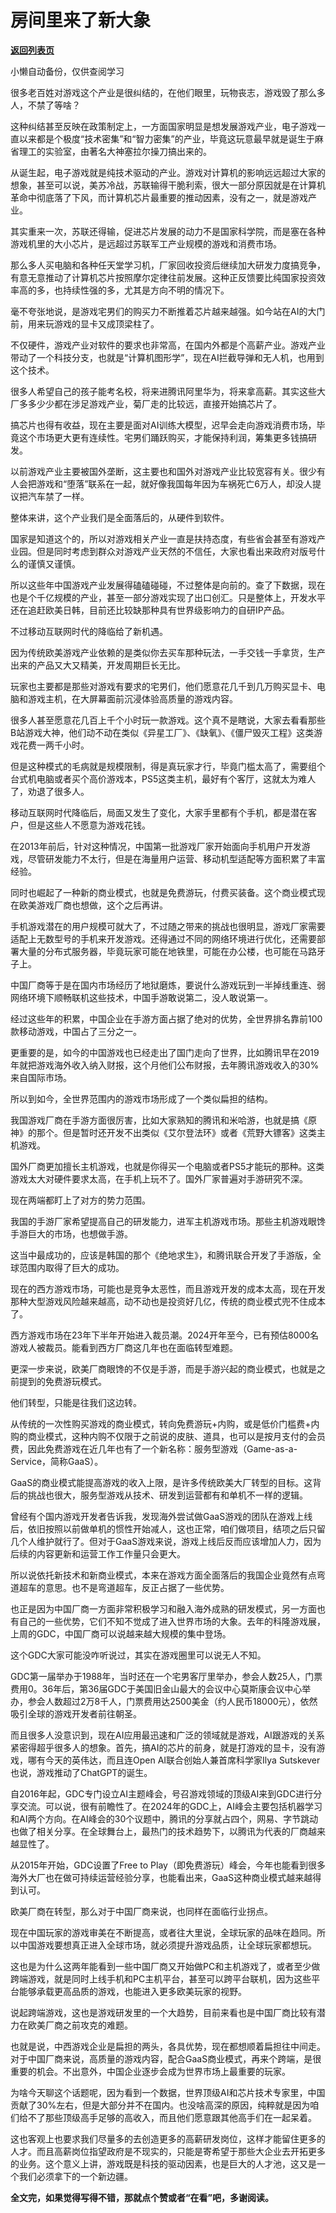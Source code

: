 # 房间里来了新大象

[**返回列表页**](/gzh/九边)

小懒自动备份，仅供查阅学习

很多老百姓对游戏这个产业是很纠结的，在他们眼里，玩物丧志，游戏毁了那么多人，不禁了等啥？

这种纠结甚至反映在政策制定上，一方面国家明显是想发展游戏产业，电子游戏一直以来都是个极度“技术密集”和“智力密集”的产业，毕竟这玩意最早就是诞生于麻省理工的实验室，由著名大神塞拉尔操刀搞出来的。

从诞生起，电子游戏就是纯技术驱动的产业。游戏对计算机的影响远远超过大家的想象，甚至可以说，美苏冷战，苏联输得干脆利索，很大一部分原因就是在计算机革命中彻底落了下风，而计算机芯片最重要的推动因素，没有之一，就是游戏产业。

其实重来一次，苏联还得输，促进芯片发展的动力不是国家科学院，而是塞在各种游戏机里的大小芯片，是远超过苏联军工产业规模的游戏和消费市场。

那么多人买电脑和各种任天堂学习机，厂家回收投资后继续加大研发力度搞竞争，有意无意推动了计算机芯片按照摩尔定律往前发展。这种正反馈要比纯国家投资效率高的多，也持续性强的多，尤其是方向不明的情况下。

毫不夸张地说，是游戏宅男们的购买力不断推着芯片越来越强。如今站在AI的大门前，用来玩游戏的显卡又成顶梁柱了。

不仅硬件，游戏产业对软件的要求也非常高，在国内外都是个高薪产业。游戏产业带动了一个科技分支，也就是“计算机图形学”，现在AI拦截导弹和无人机，也用到这个技术。

很多人希望自己的孩子能考名校，将来进腾讯阿里华为，将来拿高薪。其实这些大厂多多少少都在涉足游戏产业，菊厂走的比较远，直接开始搞芯片了。

搞芯片也得有收益，现在主要是面对AI训练大模型，迟早会走向游戏消费市场，毕竟这个市场更大更有连续性。宅男们踊跃购买，才能保持利润，筹集更多钱搞研发。

以前游戏产业主要被国外垄断，这主要也和国外对游戏产业比较宽容有关。很少有人会把游戏和“堕落”联系在一起，就好像我国每年因为车祸死亡6万人，却没人提议把汽车禁了一样。

整体来讲，这个产业我们是全面落后的，从硬件到软件。

国家是知道这个的，所以对游戏相关产业一直是扶持态度，有些省会甚至有游戏产业园。但是同时考虑到群众对游戏产业天然的不信任，大家也看出来政府对版号什么的谨慎又谨慎。

所以这些年中国游戏产业发展得磕磕碰碰，不过整体是向前的。查了下数据，现在也是个千亿规模的产业，甚至一部分游戏实现了出口创汇。只是整体上，开发水平还在追赶欧美日韩，目前还比较缺那种具有世界级影响力的自研IP产品。

不过移动互联网时代的降临给了新机遇。

因为传统欧美游戏产业依赖的是类似你去买车那种玩法，一手交钱一手拿货，生产出来的产品又大又精美，开发周期巨长无比。

玩家也主要都是那些对游戏有要求的宅男们，他们愿意花几千到几万购买显卡、电脑和游戏主机，在大屏幕面前沉浸体验高质量的游戏内容。

很多人甚至愿意花几百上千个小时玩一款游戏。这个真不是瞎说，大家去看看那些B站游戏大神，他们动不动在类似《异星工厂》、《缺氧》、《僵尸毁灭工程》这类游戏花费一两千小时。

但是这种模式的毛病就是规模限制，得是真玩家才行，毕竟门槛太高了，需要组个台式机电脑或者买个高价游戏本，PS5这类主机，最好有个客厅，这就太为难人了，劝退了很多人。

移动互联网时代降临后，局面又发生了变化，大家手里都有个手机，都是潜在客户，但是这些人不愿意为游戏花钱。

在2013年前后，针对这种情况，中国第一批游戏厂家开始面向手机用户开发游戏，尽管研发能力不太行，但是在海量用户运营、移动机型适配等方面积累了丰富经验。

同时也崛起了一种新的商业模式，也就是免费游玩，付费买装备。这个商业模式现在欧美游戏厂商也想做，这个之后再讲。

手机游戏潜在的用户规模可就大了，不过随之带来的挑战也很明显，游戏厂家需要适配上无数型号的手机来开发游戏。还得通过不同的网络环境进行优化，还需要部署大量的分布式服务器，毕竟玩家可能在地铁里，可能在办公楼，也可能在马路牙子上。

中国厂商等于是在国内市场经历了地狱磨炼，要说什么游戏玩到一半掉线重连、弱网络环境下顺畅联机这些技术，中国手游敢说第二，没人敢说第一。

经过这些年的积累，中国企业在手游方面占据了绝对的优势，全世界排名靠前100款移动游戏，中国占了三分之一。

更重要的是，如今的中国游戏也已经走出了国门走向了世界，比如腾讯早在2019年就把游戏海外收入纳入财报，这个月他们公布财报，去年腾讯游戏收入的30%来自国际市场。

所以到如今，全世界范围内的游戏市场形成了一个类似扁担的结构。

我国游戏厂商在手游方面很厉害，比如大家熟知的腾讯和米哈游，也就是搞《原神》的那个。但是暂时还开发不出类似《艾尔登法环》或者《荒野大镖客》这类主机游戏。

国外厂商更加擅长主机游戏，也就是你得买一个电脑或者PS5才能玩的那种。这类游戏太大对硬件要求太高，在手机上玩不了。国外厂家普遍对手游研究不深。

现在两端都盯上了对方的势力范围。

我国的手游厂家希望提高自己的研发能力，进军主机游戏市场。那些主机游戏眼馋手游巨大的市场，也想做手游。

这当中最成功的，应该是韩国的那个《绝地求生》，和腾讯联合开发了手游版，全球范围内取得了巨大的成功。

现在的西方游戏市场，可能也是竞争太恶性，而且游戏开发的成本太高，现在开发那种大型游戏风险越来越高，动不动也是投资好几亿，传统的商业模式兜不住成本了。

西方游戏市场在23年下半年开始进入裁员潮。2024开年至今，已有预估8000名游戏人被裁员。能看到西方厂商这几年也在面临转型难题。

更深一步来说，欧美厂商眼馋的不仅是手游，而是手游兴起的商业模式，也就是之前提到的免费游玩模式。

他们转型，只能是往我们这边转。

从传统的一次性购买游戏的商业模式，转向免费游玩+内购，或是低价门槛费+内购的商业模式，这种内购不仅限于之前说的皮肤、道具，也可以是按月支付的会员费，因此免费游戏在近几年也有了一个新名称：服务型游戏（Game-as-a-Service，简称GaaS）。

GaaS的商业模式能提高游戏的收入上限，是许多传统欧美大厂转型的目标。这背后的挑战也很大，服务型游戏从技术、研发到运营都有和单机不一样的逻辑。

曾经有个国内游戏开发者告诉我，发现海外尝试做GaaS游戏的团队在游戏上线后，依旧按照以前做单机的惯性开始减人，这也正常，咱们做项目，结项之后只留几个人维护就行了。但对于GaaS游戏来说，游戏上线后反而应该增加人力，因为后续的内容更新和运营工作工作量只会更大。

所以说依托新技术和新商业模式，本来在游戏方面全面落后的我国企业竟然有点弯道超车的意思。也不是弯道超车，反正占据了一些优势。

也正是因为中国厂商一方面非常积极学习和融入海外成熟的研发模式，另一方面也有自己的一些优势，它们不知不觉成了进入世界市场的大象。去年的科隆游戏展，上周的GDC，中国厂商可以说越来越大规模的集中登场。

这个GDC大家可能没咋听说过，其实在游戏圈里可以说无人不知。

GDC第一届举办于1988年，当时还在一个宅男客厅里举办，参会人数25人，门票费用0。36年后，第36届GDC于美国旧金山最大的会议中心莫斯康会议中心举办，参会人数超过2万8千人，门票费用达2500美金（约人民币18000元），依然吸引全球的游戏开发者前往朝圣。

而且很多人没意识到，现在AI应用最迅速和广泛的领域就是游戏，AI跟游戏的关系紧密得超乎很多人的想象。首先，搞AI的芯片的前身，就是打游戏的显卡，没有游戏，哪有今天的英伟达，而且连Open AI联合创始人兼首席科学家Ilya Sutskever也说，游戏推动了ChatGPT的诞生。

自2016年起，GDC专门设立AI主题峰会，号召游戏领域的顶级AI来到GDC进行分享交流。可以说，很有前瞻性了。在2024年的GDC上，AI峰会主要包括机器学习和AI两个方向。在AI峰会的30个议题中，腾讯的分享就占四个，网易、字节跳动也做了相关分享。在全球舞台上，最热门的技术趋势下，以腾讯为代表的厂商越来越显性了。

从2015年开始，GDC设置了Free to Play（即免费游玩）峰会，今年也能看到很多海外大厂也在做可持续运营经验分享，也能看出来，GaaS这种商业模式越来越得到认可。

欧美厂商在转型，那么对于中国厂商来说，也同样在面临行业拐点。

现在中国玩家的游戏审美在不断提高，或者往大里说，全球玩家的品味在趋同。所以中国游戏要想真正进入全球市场，就必须提升游戏品质，让全球玩家都想玩。

这也是为什么这两年能看到一些中国厂商又开始做PC和主机游戏了，或者至少做跨端游戏，就是同时上线手机和PC主机平台，甚至可以跨平台联机，因为这些平台能够承载更高品质的游戏，也能进入更多欧美玩家的视野。

说起跨端游戏，这也是游戏研发里的一个大趋势，目前来看也是中国厂商比较有潜力在欧美厂商之前攻克的难题。

也就是说，中西游戏企业是扁担的两头，各具优势，现在都想顺着扁担往中间走。对于中国厂商来说，高质量的游戏内容，配合GaaS商业模式，再来个跨端，是很重要的机会。不出意外，中国企业逐步会成为世界市场上最重要的玩家。

为啥今天聊这个话题呢，因为看到一个数据，世界顶级AI和芯片技术专家里，中国贡献了30%左右，但是大部分并不在国内。也没啥高深的原因，纯粹就是因为咱们给不了那些顶级高手足够的高收入，而且他们愿意跟其他高手们在一起呆着。

这也客观上也要求我们尽量多的去创造更多的高薪研发岗位，这样才能留住更多的人才。而且高薪岗位指望政府是不现实的，只能是寄希望于那些大企业去开拓更多的业务。这个意义上讲，游戏既是科技的驱动因素，也是巨大的人才池，这又是一个我们必须拿下的一个新边疆。

**全文完，如果觉得写得不错，那就点个赞或者“在看”吧，多谢阅读。**
